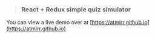 > ### React + Redux simple quiz simulator

You can view a live demo over at [https://atmirr.github.io](https://atmirr.github.io)
